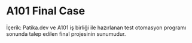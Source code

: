 # A101 Final Case

İçerik: Patika.dev ve A101 iş birliği ile hazırlanan test otomasyon programı sonunda talep edilen final projesinin sunumudur.



